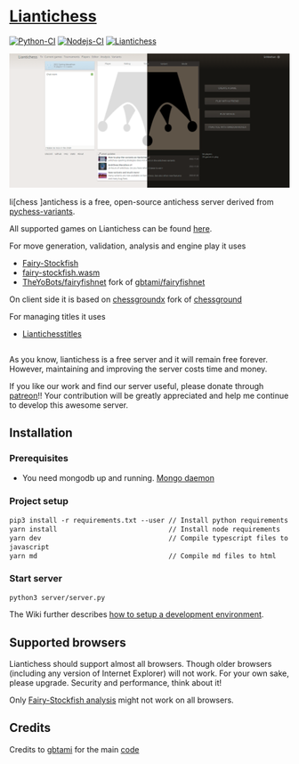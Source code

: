 # [Liantichess](https://liantichess.herokuapp.com)

[![Python-CI](https://github.com/SriMethan/liantichess/actions/workflows/ci.yml/badge.svg)](https://github.com/SriMethan/liantichess/actions/workflows/ci.yml)
[![Nodejs-CI](https://github.com/SriMethan/liantichess/actions/workflows/nodejs.yml/badge.svg)](https://github.com/SriMethan/liantichess/actions/workflows/nodejs.yml)
[![Liantichess](https://img.shields.io/badge/Liantichess-%40players-blue.svg)](https://liantichess.herokuapp.com/players)

![Liantichess lobby](liantichess-lobby.png)

li[chess ]antichess is a free, open-source antichess server derived from [pychess-variants](https://github.com/gbtami/pychess-variants).

All supported games on Liantichess can be found [here](https://liantichess.herokuapp.com/variants).

For move generation, validation, analysis and engine play it uses
- [Fairy-Stockfish](https://github.com/ianfab/Fairy-Stockfish)
- [fairy-stockfish.wasm](https://github.com/fairy-stockfish/fairy-stockfish.wasm)
- [TheYoBots/fairyfishnet](https://github.com/theyobots/fairyfishnet) fork of [gbtami/fairyfishnet](https://github.com/gbtami/fairyfishnet)

On client side it is based on [chessgroundx](https://github.com/gbtami/chessgroundx) fork of [chessground](https://github.com/ornicar/chessground)

For managing titles it uses
- [Liantichesstitles](https://github.com/SriMethan/liantichesstitles)

##

As you know, liantichess is a free server and it will remain free forever. However, maintaining and improving the server costs time and money.

If you like our work and find our server useful, please donate through [patreon](https://www.patreon.com/SriMethan)!!
Your contribution will be greatly appreciated and help me continue to develop this awesome server.

## Installation

### Prerequisites
* You need mongodb up and running. [Mongo daemon](https://www.mongodb.com/docs/manual/installation/)


### Project setup
```
pip3 install -r requirements.txt --user // Install python requirements
yarn install                            // Install node requirements
yarn dev                                // Compile typescript files to javascript
yarn md                                 // Compile md files to html
```

### Start server
```
python3 server/server.py
```

The Wiki further describes [how to setup a development environment](https://github.com/SriMethan/Liantichess/wiki/Setting-up-a-Liantichess-Development-environment-locally).

## Supported browsers

Liantichess should support almost all browsers. Though older browsers (including any version of Internet Explorer) will not work. For your own sake, please upgrade. Security and performance, think about it!

Only [Fairy-Stockfish analysis](https://liantichess.herokuapp.com/analysis/antichess) might not work on all browsers.

## Credits

Credits to [gbtami](https://github.com/gbtami) for the main [code](https://github.com/gbtami/pychess-variants)